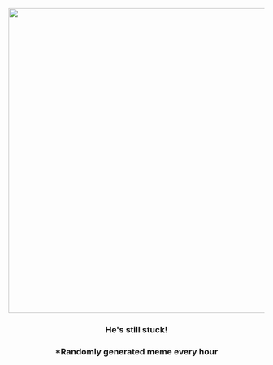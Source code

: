 <p align="center">
        <img src="https://i.redd.it/ws16b4v8y9s81.jpg" width="600" height="600">
        </p>
        <h3 align="center">He's still stuck!</h3>
        <h3 align="center">*Randomly generated meme every hour</h3>
    